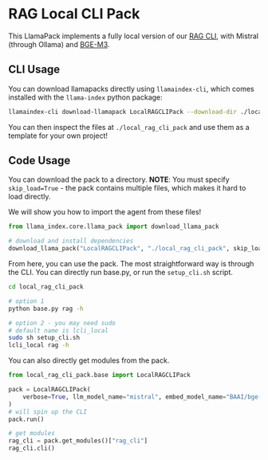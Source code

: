 # RAG Local CLI Pack

This LlamaPack implements a fully local version of our [RAG CLI](https://docs.llamaindex.ai/en/stable/use_cases/q_and_a/rag_cli.html),
with Mistral (through Ollama) and [BGE-M3](https://huggingface.co/BAAI/bge-m3).

## CLI Usage

You can download llamapacks directly using `llamaindex-cli`, which comes installed with the `llama-index` python package:

```bash
llamaindex-cli download-llamapack LocalRAGCLIPack --download-dir ./local_rag_cli_pack
```

You can then inspect the files at `./local_rag_cli_pack` and use them as a template for your own project!

## Code Usage

You can download the pack to a directory. **NOTE**: You must specify `skip_load=True` - the pack contains multiple files,
which makes it hard to load directly.

We will show you how to import the agent from these files!

```python
from llama_index.core.llama_pack import download_llama_pack

# download and install dependencies
download_llama_pack("LocalRAGCLIPack", "./local_rag_cli_pack", skip_load=True)
```

From here, you can use the pack. The most straightforward way is through the CLI. You can directly run base.py, or run the `setup_cli.sh` script.

```bash
cd local_rag_cli_pack

# option 1
python base.py rag -h

# option 2 - you may need sudo
# default name is lcli_local
sudo sh setup_cli.sh
lcli_local rag -h

```

You can also directly get modules from the pack.

```python
from local_rag_cli_pack.base import LocalRAGCLIPack

pack = LocalRAGCLIPack(
    verbose=True, llm_model_name="mistral", embed_model_name="BAAI/bge-m3"
)
# will spin up the CLI
pack.run()

# get modules
rag_cli = pack.get_modules()["rag_cli"]
rag_cli.cli()
```
